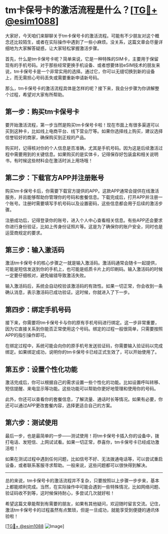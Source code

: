 # tm卡保号卡的激活流程是什么？[[TG💪+ @esim1088](https://t.me/s/esim1088)]

大家好，今天咱们来聊聊关于tm卡保号卡的激活流程。可能有不少朋友对这个概念还比较陌生，或者在实际操作中遇到了一些小麻烦。没关系，这篇文章会尽量详细地为大家解答疑惑，让大家轻松掌握激活步骤。

首先，什么是tm卡保号卡呢？简单来说，它是一种特殊的SIM卡，主要用于保留现有的手机号码。对于那些经常更换手机设备、或者想要体验eSIM技术的朋友来说，tm卡保号卡是一个非常实用的选择。通过它，你可以无缝切换到新的设备上，而无需担心号码丢失或需要重新申请新号码。

那么，tm卡保号卡的激活流程具体是怎样的呢？接下来，我会分步骤为你讲解整个过程，希望对大家有所帮助。

## 第一步：购买tm卡保号卡

要开始激活流程，第一步当然是购买tm卡保号卡啦！现在市面上有很多渠道可以买到这种卡，比如线上电商平台、线下营业厅等。如果你选择线上购买，建议选择信誉较好的商家，确保购买到正规的产品。

购买时，记得核对你的个人信息是否准确，尤其是手机号码。因为这是后续激活过程中需要用到的关键信息。如果购买的是实体卡，记得保存好包装盒和相关说明书，有时候这些材料会在激活时派上用场哦！

## 第二步：下载官方APP并注册账号

购买tm卡保号卡后，你需要下载官方提供的APP。这款APP通常会提供在线激活服务，并且能够帮助你管理你的号码和套餐信息。下载完成后，打开APP并注册一个账号。注册时需要填写手机号码以及设置密码，这些信息都会用于后续的激活步骤。

注册成功后，记得登录你的账号，进入个人中心查看相关信息。有些APP还会要求你进行身份验证，比如上传身份证照片等。这是为了确保你的账户安全，同时也是运营商规定的要求。

## 第三步：输入激活码

激活tm卡保号卡的核心步骤之一就是输入激活码。激活码通常会随卡一起提供，可能是短信发送到你的手机上，也可能是纸质卡片上的印刷码。输入激活码的时候一定要仔细核对，避免输错导致激活失败。

输入激活码后，系统会自动校验该激活码的有效性。如果一切正常，你会收到一条确认消息，表示激活码已成功验证。这时候，你就进入了下一步。

## 第四步：绑定手机号码

接下来，你需要将tm卡保号卡与你的原有手机号码进行绑定。这一步非常重要，因为它直接关系到你能否正常使用这个号码。绑定的过程一般很简单，只需要按照APP的指引操作即可。

在绑定过程中，系统可能会向你的原手机号发送验证码，你需要输入验证码以完成绑定。如果绑定成功，说明你的tm卡保号卡已经正式生效了，可以开始使用了。

## 第五步：设置个性化功能

激活完成后，你可以根据自己的需求设置一些个性化的功能。比如设置呼叫转移、短信提醒、来电显示等功能。这些功能可以帮助你更好地管理和使用你的号码。

此外，你还可以查看你的套餐信息，了解流量、通话时长等情况。如果有必要，你还可以通过APP更改套餐内容，选择更适合自己的方案。

## 第六步：测试使用

最后一步，也是最简单的一步——测试使用！将tm卡保号卡插入你的设备中，拨打电话、发短信、上网试试看。如果一切正常，恭喜你，tm卡保号卡已经成功激活啦！

如果在测试过程中遇到任何问题，比如信号不好、无法拨通电话等，可以尝试重启设备，或者联系客服寻求帮助。一般来说，这些问题都可以很快得到解决。

---

总的来说，tm卡保号卡的激活流程并不复杂，只要按照以上步骤一步步来，基本上都能顺利完成。当然，在实际操作中可能会遇到一些特殊情况，比如网络问题、验证码收不到等，这时候保持耐心，多尝试几次就好啦！

希望这篇文章能帮到有需要的朋友，如果有其他疑问，欢迎随时留言交流。记住，激活tm卡保号卡的过程虽然有点繁琐，但是一旦成功，就能享受到便捷的通讯体验啦！

[[TG💪+ @esim1088](https://t.me/s/esim1088) ![Image](https://i.postimg.cc/4NQfJmqS/Snipaste-2025-05-13-00-14-12.png)]